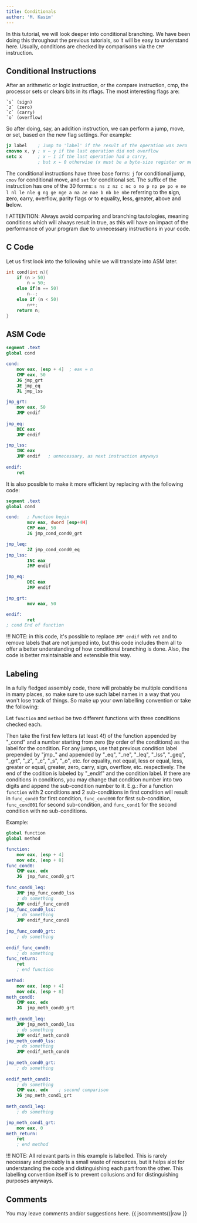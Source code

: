 ```yaml
---
title: Conditionals
author: 'M. Kasim'
---
```


In this tutorial, we will look deeper into conditional branching. We have been doing this throughout the previous tutorials, so it will be easy to understand here. Usually, conditions are checked by comparisons via the `CMP` instruction.

## Conditional Instructions
After an arithmetic or logic instruction, or the compare instruction, cmp, the processor sets or clears bits in its rflags. The most interesting flags are:

    `s` (sign)
    `z` (zero)
    `c` (carry)
    `o` (overflow) 

So after doing, say, an addition instruction, we can perform a jump, move, or set, based on the new flag settings. For example:
```nasm
jz label	; Jump to 'label' if the result of the operation was zero
cmovno x, y	; x ← y if the last operation did not overflow
setc x		; x ← 1 if the last operation had a carry, 
			; but x ← 0 otherwise (x must be a byte-size register or memory location)
```

The conditional instructions have three base forms: `j` for conditional jump, `cmov` for conditional move, and `set` for conditional set. The suffix of the instruction has one of the 30 forms: `s ns z nz c nc o no p np pe po e ne l nl le nle g ng ge nge a na ae nae b nb be nbe` referring to the **s**ign, **z**ero, **c**arry, **o**verflow, **p**arity flags or to **e**quality, **l**ess, **g**reater, **a**bove and **b**elow. 

! ATTENTION: Always avoid comparing and branching tautologies, meaning conditions which will always result in true, as this will have an impact of the performance of your program due to unnecessary instructions in your code.


## C Code
Let us first look into the following while we will translate into ASM later.

```C
int cond(int n){
    if (n > 50)
        n = 50;
    else if(n == 50)
        n--;
    else if (n < 50)
        n++;
    return n;
}
```


## ASM Code
```nasm
segment .text
global cond

cond:
	mov eax, [esp + 4]	; eax = n
    CMP eax, 50
    JG jmp_grt
    JE jmp_eq
    JL jmp_lss

jmp_grt:
	mov eax, 50
    JMP endif
    
jmp_eq:
	DEC eax
    JMP endif

jmp_lss:
	INC eax
    JMP endif	; unnecessary, as next instruction anyways
    
endif:
	ret
```

It is also possible to make it more efficient by replacing with the following code:

```nasm
segment .text
global cond

cond:   ; Function begin
		mov eax, dword [esp+4H] 
        CMP eax, 50 
        JG jmp_cond_cond0_grt

jmp_leq:  
		JZ jmp_cond_cond0_eq
jmp_lss:
        INC eax
        JMP endif

jmp_eq:  
		DEC eax
        JMP endif 

jmp_grt:
        mov eax, 50

endif:
		ret
; cond End of function
```

!!! NOTE: in this code, it's possible to replace `JMP endif` with `ret` and to remove labels that are not jumped into,  but this code includes them all to offer a better understanding of how conditional branching is done. Also, the code is better maintainable and extensible this way. 


## Labeling
In a fully fledged assembly code, there will probably be multiple conditions in many places, so make sure to use such label names in a way that you won't lose track of things. So make up your own labelling convention or take the following:

Let `function` and `method` be two different functions with three conditions checked each.

Then take the first few letters (at least 4!) of the function appended by "\_cond" and a number starting from zero (by order of the conditions) as the label for the condition. For any jumps, use that previous condition label prepended by "jmp\_" and appended by "\_eq", "\_ne", "\_leq", "\_lss", "\_geq", "\_grt", "\_z", "\_c", "\_s", "\_o", etc. for equality, not equal, less or equal, less, greater or equal, greater, zero, carry, sign, overflow, etc. respectively. The end of the codition is labeled by "\_endif" and the condition label.
If there are conditions in conditions, you may change that condition number into two digits and append the sub-condition number to it. E.g.: For a function `function` with 2 conditions and 2 sub-conditions in first condition will result in `func_cond0` for first condition, `func_cond000` for first sub-condition, `func_cond001` for second sub-condition, and `func_cond1` for the second condition with no sub-conditions.

Example:

```nasm
global function
global method

function:
	mov eax, [esp + 4]
    mov edx, [esp + 8]
func_cond0:
    CMP eax, edx
    JG	jmp_func_cond0_grt
    
func_cond0_leq:
	JMP jmp_func_cond0_lss
	; do something
    JMP	endif_func_cond0
jmp_func_cond0_lss:
	; do something
    JMP	endif_func_cond0
    
jmp_func_cond0_grt:
	; do something
    
endif_func_cond0:
    ; do something
func_return:
    ret
    ; end function
    
method:
    mov eax, [esp + 4]
    mov edx, [esp + 8]
meth_cond0:
    CMP eax, edx
    JG	jmp_meth_cond0_grt
    
meth_cond0_leq:
	JMP jmp_meth_cond0_lss
	; do something
    JMP	endif_meth_cond0
jmp_meth_cond0_lss:
	; do something
    JMP	endif_meth_cond0
    
jmp_meth_cond0_grt:
	; do something
    
endif_meth_cond0:
    ; do something
    CMP eax, edx	; second comparison
    JG jmp_meth_cond1_grt
    
meth_cond1_leq:
	; do something

jmp_meth_cond1_grt:
	mov eax, 0
meth_return:
    ret
    ; end method
```

!!! NOTE: All relevant parts in this example is labelled. This is rarely necessary and probably is a small waste of resources, but it helps alot for understanding the code and distinguishing each part from the other. This labelling convention itself is to prevent collusions and for distinguishing purposes anyways.


## Comments
You may leave comments and/or suggestions here.
{{ jscomments()|raw }}